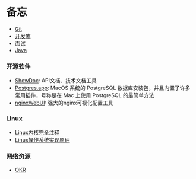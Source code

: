 # 备忘

- [Git](Git常用命令参考手册.md)
- [开发库](/dev-library/README.md)
- [面试](/interview/README.md)
- [Java](/java/README.md)

### 开源软件

- [ShowDoc](https://www.showdoc.com.cn/): API文档、技术文档工具
- [Postgres.app](https://postgresapp.com/): MacOS 系统的 PostgreSQL 数据库安装包，并且内置了许多常用插件，号称是在 Mac 上使用 PostgreSQL 的最简单方法
- [nginxWebUI](https://www.nginxwebui.cn/): 强大的nginx可视化配置工具
  
### Linux

- [Linux内核完全注释](http://www.oldlinux.org/download/CLK-5.0.1-WithCover.pdf)
- [Linux操作系统实现原理](http://www.oldlinux.org/Book-Lite/)

### 网络资源
- [OKR](https://www.okr.com/)
